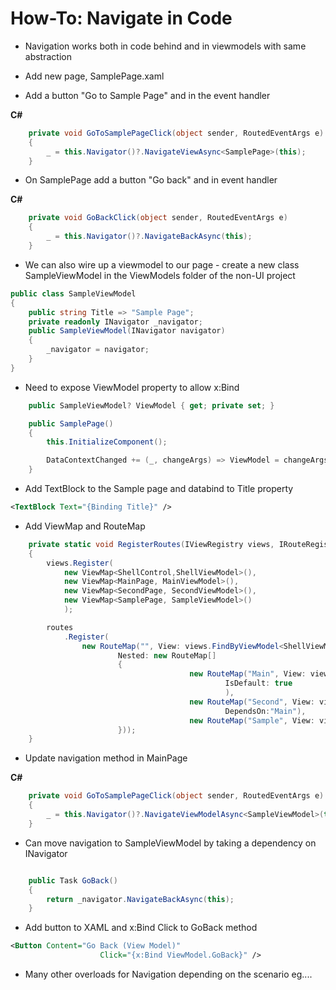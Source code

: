# How-To: Navigate in Code

- Navigation works both in code behind and in viewmodels with same abstraction

- Add new page, SamplePage.xaml
- Add a button "Go to Sample Page" and in the event handler  

**C#**  
```csharp
    private void GoToSamplePageClick(object sender, RoutedEventArgs e)
    {
		_ = this.Navigator()?.NavigateViewAsync<SamplePage>(this);
    }
```

- On SamplePage add a button "Go back" and in event handler

**C#**  
```csharp
    private void GoBackClick(object sender, RoutedEventArgs e)
    {
        _ = this.Navigator()?.NavigateBackAsync(this);
    }
```

- We can also wire up a viewmodel to our page - create a new class SampleViewModel in the ViewModels folder of the non-UI project

```csharp
public class SampleViewModel
{
	public string Title => "Sample Page";
    private readonly INavigator _navigator;
    public SampleViewModel(INavigator navigator)
    {
        _navigator = navigator;
    }
}
```


- Need to expose ViewModel property to allow x:Bind

```csharp
    public SampleViewModel? ViewModel { get; private set; }

    public SamplePage()
    {
        this.InitializeComponent();

        DataContextChanged += (_, changeArgs) => ViewModel = changeArgs.NewValue as SampleViewModel;
    }
```

- Add TextBlock to the Sample page and databind to Title property
```xml
<TextBlock Text="{Binding Title}" />
```

- Add ViewMap and RouteMap

```csharp
	private static void RegisterRoutes(IViewRegistry views, IRouteRegistry routes)
	{
		views.Register(
			new ViewMap<ShellControl,ShellViewModel>(),
			new ViewMap<MainPage, MainViewModel>(),
			new ViewMap<SecondPage, SecondViewModel>(),
			new ViewMap<SamplePage, SampleViewModel>()
            );

		routes
			.Register(
				new RouteMap("", View: views.FindByViewModel<ShellViewModel>() ,
						Nested: new RouteMap[]
						{
										new RouteMap("Main", View: views.FindByViewModel<MainViewModel>() ,
												IsDefault: true
												),
										new RouteMap("Second", View: views.FindByViewModel<SecondViewModel>() ,
												DependsOn:"Main"),
                                        new RouteMap("Sample", View: views.FindByViewModel<SampleViewModel>()),
                        }));
	}
```

- Update navigation method in MainPage

**C#**  
```csharp
    private void GoToSamplePageClick(object sender, RoutedEventArgs e)
    {
		_ = this.Navigator()?.NavigateViewModelAsync<SampleViewModel>(this);
    }
```


- Can move navigation to SampleViewModel by taking a dependency on INavigator
```csharp

    public Task GoBack()
    {
        return _navigator.NavigateBackAsync(this);
    }
```


- Add button to XAML and x:Bind Click to GoBack method
```xml
<Button Content="Go Back (View Model)"
                    Click="{x:Bind ViewModel.GoBack}" />
```


- Many other overloads for Navigation depending on the scenario
eg....